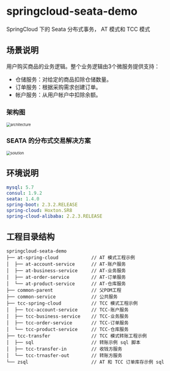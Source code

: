 # springcloud-seata-demo

SpringCloud 下的 Seata 分布式事务， AT 模式和 TCC 模式

## 场景说明

用户购买商品的业务逻辑。整个业务逻辑由3个微服务提供支持：

- 仓储服务：对给定的商品扣除仓储数量。
- 订单服务：根据采购需求创建订单。
- 帐户服务：从用户帐户中扣除余额。

### 架构图

<img src="https://cdn.jsdelivr.net/gh/dmego/images@master/img/20201209085813.png" alt="architecture" style="zoom:67%;" />

### SEATA 的分布式交易解决方案

<img src="https://cdn.jsdelivr.net/gh/dmego/images@master/img/20201209085923.png" alt="solution" style="zoom:67%;" />

## 环境说明
```yaml
mysql: 5.7
consul: 1.9.2
seata: 1.4.0
spring-boot: 2.3.2.RELEASE
spring-cloud: Hoxton.SR8
spring-cloud-alibaba: 2.2.3.RELEASE
```

## 工程目录结构

```
springcloud-seata-demo
├── at-spring-cloud            // AT 模式工程示例
│  ├── at-account-service      // AT-账户服务
│  ├── at-business-service     // AT-业务服务
│  ├── at-order-service        // AT-订单服务
│  └── at-product-service      // AT-仓库服务
├── common-parent              // 父POM工程
├── common-service             // 公共服务
├── tcc-spring-cloud           // TCC 模式工程示例 
│  ├── tcc-account-service     // TCC-账户服务
│  ├── tcc-business-service    // TCC-业务服务
│  ├── tcc-order-service       // TCC-订单服务
│  └── tcc-product-service     // TCC-仓库服务
├── tcc-transfer               // TCC 模式转账工程示例
│  ├── sql                     // 转账示例 sql 脚本
│  ├── tcc-transfer-in         // 收钱方服务 
│  └── tcc-trnasfer-out        // 转账方服务
└── zsql                       // AT 和 TCC 订单库存示例 sql
```
